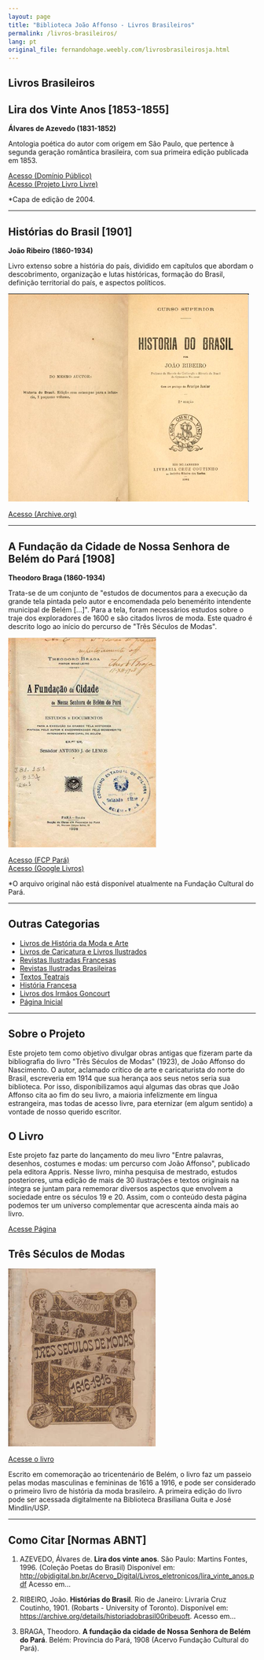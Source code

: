 ```yaml
---
layout: page
title: "Biblioteca João Affonso - Livros Brasileiros"
permalink: /livros-brasileiros/
lang: pt
original_file: fernandohage.weebly.com/livrosbrasileirosja.html
---
```


## Livros Brasileiros

## Lira dos Vinte Anos [1853-1855]

**Álvares de Azevedo (1831-1852)**

Antologia poética do autor com origem em São Paulo, que pertence à segunda geração romântica brasileira, com sua primeira edição publicada em 1853.

[Acesso (Domínio Público)](http://objdigital.bn.br/Acervo_Digital/Livros_eletronicos/lira_vinte_anos.pdf)  
[Acesso (Projeto Livro Livre)](https://docplayer.com.br/amp/15655367-Alvares-de-azevedo-lira-dos-vinte-anos-poemas-publicado-originalmente-em-1853-1855-manuel-antonio-alvares-de-azevedo-1831-1852.html)

*Capa de edição de 2004.

---

## Histórias do Brasil [1901]

**João Ribeiro (1860-1934)**

Livro extenso sobre a história do país, dividido em capítulos que abordam o descobrimento, organização e lutas históricas, formação do Brasil, definição territorial do país, e aspectos políticos.

![Capa do livro Histórias do Brasil](/assets/images/livrosbrasileirosja-biblioteca-joao-affonso-01.png)

[Acesso (Archive.org)](https://archive.org/details/historiadobrasil00ribeuoft/)

---

## A Fundação da Cidade de Nossa Senhora de Belém do Pará [1908]

**Theodoro Braga (1860-1934)**

Trata-se de um conjunto de "estudos de documentos para a execução da grande tela pintada pelo autor e encomendada pelo benemérito intendente municipal de Belém [...]". Para a tela, foram necessários estudos sobre o traje dos exploradores de 1600 e são citados livros de moda. Este quadro é descrito logo ao início do percurso de "Três Séculos de Modas".

![Capa do livro A Fundação da Cidade de Nossa Senhora de Belém do Pará](/assets/images/livrosbrasileirosja-biblioteca-joao-affonso-02.png)

[Acesso (FCP Pará)](http://www.fcp.pa.gov.br/obrasraras/publicacao/a-fundacao-da-cidade-de-nossa-senhora-de-belem-do-para/)  
[Acesso (Google Livros)](https://books.google.com.br/books?id=JQsOAQAAMAAJ&dq=inauthor%3A%22Theodoro%20Braga%22&hl=pt-BR&source=gbs_similarbooks)

*O arquivo original não está disponível atualmente na Fundação Cultural do Pará.

---

## Outras Categorias

- [Livros de História da Moda e Arte](livrosmoda.html)
- [Livros de Caricatura e Livros Ilustrados](livrosgravura.html)
- [Revistas Ilustradas Francesas](revistasfrancesas.html)
- [Revistas Ilustradas Brasileiras](revistasbrasileiras.html)
- [Textos Teatrais](livrosteatro.html)
- [História Francesa](livroshistoria.html)
- [Livros dos Irmãos Goncourt](livosgouncourt.html)
- [Página Inicial](biblioteca-joao-affonso.html)

---

## Sobre o Projeto

Este projeto tem como objetivo divulgar obras antigas que fizeram parte da bibliografia do livro "Três Séculos de Modas" (1923), de João Affonso do Nascimento. O autor, aclamado crítico de arte e caricaturista do norte do Brasil, escreveria em 1914 que sua herança aos seus netos seria sua biblioteca. Por isso, disponibilizamos aqui algumas das obras que João Affonso cita ao fim do seu livro, a maioria infelizmente em língua estrangeira, mas todas de acesso livre, para eternizar (em algum sentido) a vontade de nosso querido escritor.

## O Livro

Este projeto faz parte do lançamento do meu livro "Entre palavras, desenhos, costumes e modas: um percurso com João Affonso", publicado pela editora Appris. Nesse livro, minha pesquisa de mestrado, estudos posteriores, uma edição de mais de 30 ilustrações e textos originais na íntegra se juntam para rememorar diversos aspectos que envolvem a sociedade entre os séculos 19 e 20. Assim, com o conteúdo desta página podemos ter um universo complementar que acrescenta ainda mais ao livro.

[Acesse Página](meulivro.html)

## Três Séculos de Modas

![Capa do livro Três Séculos de Modas](/assets/images/livrosbrasileirosja-biblioteca-joao-affonso-03.jpg)

[Acesse o livro](tresseculosdemodas.html)

Escrito em comemoração ao tricentenário de Belém, o livro faz um passeio pelas modas masculinas e femininas de 1616 a 1916, e pode ser considerado o primeiro livro de história da moda brasileiro. A primeira edição do livro pode ser acessada digitalmente na Biblioteca Brasiliana Guita e José Mindlin/USP.

---

## Como Citar [Normas ABNT]

1. AZEVEDO, Álvares de. **Lira dos vinte anos**. São Paulo: Martins Fontes, 1996. (Coleção Poetas do Brasil) Disponível em: <http://objdigital.bn.br/Acervo_Digital/Livros_eletronicos/lira_vinte_anos.pdf> Acesso em...

2. RIBEIRO, João. **Histórias do Brasil**. Rio de Janeiro: Livraria Cruz Coutinho, 1901. (Robarts - University of Toronto). Disponível em: <https://archive.org/details/historiadobrasil00ribeuoft>. Acesso em...

3. BRAGA, Theodoro. **A fundação da cidade de Nossa Senhora de Belém do Pará**. Belém: Província do Pará, 1908 (Acervo Fundação Cultural do Pará).
